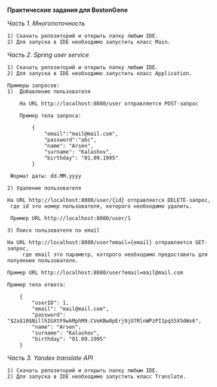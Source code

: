 **Практические задания для BostonGene**

_Часть 1. Многопоточность_
    
    1) Скачать репозиторий и открыть папку любым IDE.
    2) Для запуска в IDE необходимо запустить класс Main.
        
_Часть 2. Spring user service_
    
    1) Скачать репозиторий и открыть папку любым IDE.
    2) Для запуска в IDE необходимо запустить класс Application.
    
    Примеры запросов:
    1)  Добавление пользователя
    
        На URL http://localhost:8080/user отправляется POST-запрос
        
        Пример тела запроса:
        
            {
                "email":"mail@mail.com",
                "password":"abc",
                "name": "Arsen",
                "surname": "Kalashov",
                "birthday": "01.09.1995"
            }
        
     Формат даты: dd.MM.yyyy
    
    2) Удаление пользователя
    
    На URL http://localhost:8080/user/{id} отправляется DELETE-запрос,
     где id это номер пользователя, которого необходимо удалить.
     
     Пример URL http://localhost:8080/user/1
    
    3) Поиск пользователя по email
    
    На URL http://localhost:8080/user?email={email} отправляется GET-запрос,
         где email это параметр, которого необходимо предоставить для полуяения пользователя.
    
    Пример URL http://localhost:8080/user?email=mail@mail.com
    
    Пример тела ответа:
    
        {
            "userID": 1,
            "email": "mail@mail.com",
            "password": "$2a$10$NillhIGXtF9wkMphM9.CVeKBw0pErj9jU7RlnWPzPI1pqS5X5dWx6",
            "name": "Arsen",
            "surname": "Kalashov",
            "birthday": "01.09.1995"
        }
        
_Часть 3. Yandex translate API_

    1) Скачать репозиторий и открыть папку любым IDE.
    2) Для запуска в IDE необходимо запустить класс Translate.